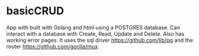 # basicCRUD
App with built with Golang and html using a POSTGRES database. Can interact with a database with Create, Read, Update and Delete. Also has working error pages.
It uses the sql driver https://github.com/lib/pq and the router https://github.com/gorilla/mux.
